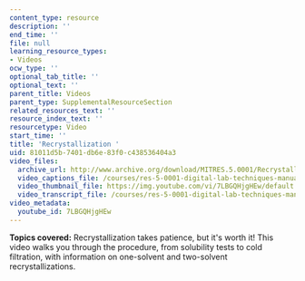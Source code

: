 ```yaml
---
content_type: resource
description: ''
end_time: ''
file: null
learning_resource_types:
- Videos
ocw_type: ''
optional_tab_title: ''
optional_text: ''
parent_title: Videos
parent_type: SupplementalResourceSection
related_resources_text: ''
resource_index_text: ''
resourcetype: Video
start_time: ''
title: 'Recrystallization '
uid: 81011d5b-7401-db6e-83f0-c438536404a3
video_files:
  archive_url: http://www.archive.org/download/MITRES.5.0001/Recrystallization_MitDigitalLabTechniquesManual.mp4
  video_captions_file: /courses/res-5-0001-digital-lab-techniques-manual-spring-2007/33f7e456c1bf576a941b5fae852a17b4_7LBGQHjgHEw.vtt
  video_thumbnail_file: https://img.youtube.com/vi/7LBGQHjgHEw/default.jpg
  video_transcript_file: /courses/res-5-0001-digital-lab-techniques-manual-spring-2007/701c9011eb27f46643e0ae17425a5a86_7LBGQHjgHEw.pdf
video_metadata:
  youtube_id: 7LBGQHjgHEw
---
```


**Topics covered:** Recrystallization takes patience, but it's worth it! This video walks you through the procedure, from solubility tests to cold filtration, with information on one-solvent and two-solvent recrystallizations.



